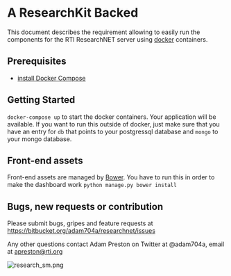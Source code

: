 A ResearchKit Backed
=====================


This document describes the requirement allowing to easily run the components for the RTI ResearchNET server using [docker](https://www.docker.com/) containers.

Prerequisites
-------------

* [install Docker Compose](https://docs.docker.com/compose/ "Documentation") 

Getting Started
----------------
`docker-compose up` to start the docker containers.  Your application will be available.  If you want to run this outside of docker, just make sure that you have an entry for `db` that points to your postgressql database and `mongo` to your mongo database.

Front-end assets
----------------

Front-end assets are managed by [Bower](http://bower.io). You have to run this in order to make the dashboard work `python manage.py bower install`


Bugs, new requests or contribution
--------------
Please submit bugs, gripes and feature requests at https://bitbucket.org/adam704a/researchnet/issues

Any other questions contact Adam Preston on Twitter at @adam704a, email at apreston@rti.org

![research_sm.png](https://bitbucket.org/repo/B6bG6n/images/661596335-research_sm.png)